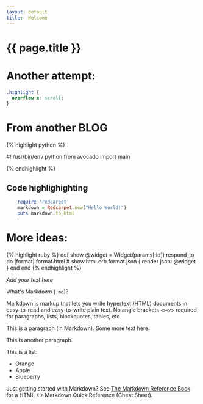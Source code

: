 ```yaml
---
layout: default
title:  Welcome
---
```


# {{ page.title }}

# Another attempt:


```css
.highlight {
  overflow-x: scroll;
}
```


# From another BLOG

{% highlight python %}

#! /usr/bin/env python
from avocado import main

{% endhighlight %}


## Code highlighighting

```ruby
    require 'redcarpet'
    markdown = Redcarpet.new("Hello World!")
    puts markdown.to_html
```

# More ideas:
{% highlight ruby %}
def show
    @widget = Widget(params[:id])
    respond_to do |format|
    format.html # show.html.erb
    format.json { render json: @widget }
  end
end
{% endhighlight %}


_Add your text here_


What's Markdown (`.md`)?

Markdown is markup that lets you write hypertext (HTML) documents
in easy-to-read and easy-to-write plain text.
No angle brackets `<></>` required for
paragraphs, lists, blockquotes, tables, etc.


This is a paragraph (in Markdown). Some more
text here.

This is another paragraph.

This is a list:

- Orange
- Apple
- Blueberry



Just getting started with Markdown?
See [The Markdown Reference Book][writekit] for a
HTML <-> Markdown Quick Reference (Cheat Sheet).


[writekit]: http://writekit.github.io
